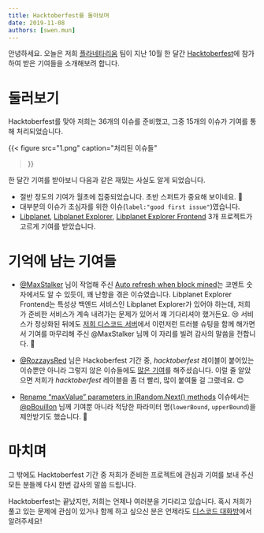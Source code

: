 ```yaml
---
title: Hacktoberfest를 돌아보며
date: 2019-11-08
authors: [swen.mun]
---
```


안녕하세요. 오늘은 저희 [플라네타리움] 팀이 지난 10월 한 달간 [Hacktoberfest]에 참가하여 받은 기여들을 소개해보려 합니다.


# 둘러보기

Hacktoberfest를 맞아 저희는 36개의 이슈를 준비했고, 그중 15개의 이슈가 기여를 통해 처리되었습니다.

{{<
figure
  src="1.png"
  caption="처리된 이슈들"
>}}

한 달간 기여를 받아보니 다음과 같은 재밌는 사실도 알게 되었습니다.

- 절반 정도의 기여가 월초에 집중되었습니다. 초반 스퍼트가 중요해 보이네요. 🏃
- 대부분의 이슈가 초심자를 위한 이슈(`label:"good first issue"`)였습니다.
- [Libplanet], [Libplanet Explorer], [Libplanet Explorer Frontend] 3개 프로젝트가 고르게 기여를 받았습니다.


# 기억에 남는 기여들

- [@MaxStalker] 님이 작업해 주신 [Auto refresh when block mined][planetarium/libplanet-explorer-frontend#37]는 코멘트 숫자에서도 알 수 있듯이, 꽤 난항을 겪은 이슈였습니다. Libplanet Explorer Frontend는 특성상 백엔드 서비스인 Libplanet Explorer가 있어야 하는데, 저희가 준비한 서비스가 계속 내려가는 문제가 있어서 꽤 기다리셔야 했거든요. 😢 서비스가 정상화된 뒤에도 [저희 디스코드 서버][2]에서 이런저런 트러블 슈팅을 함께 해가면서 기여를 마무리해 주신 @MaxStalker 님께 이 자리를 빌려 감사의 말씀을 전합니다. 🙇

- [@RozzaysRed] 님은 Hackoberfest 기간 중, *hacktoberfest* 레이블이 붙어있는 이슈뿐만 아니라 그렇지 않은 이슈들에도 [많은 기여][3]를 해주셨습니다. 이럴 줄 알았으면 저희가 *hacktoberfest* 레이블을 좀 더 빨리, 많이 붙여둘 걸 그랬네요. 😊

- [Rename “maxValue” parameters in IRandom.Next() methods][planetarium/libplanet#555] 이슈에서는 [@pBouillon] 님께 기여뿐 아니라 적당한 파라미터 명(`lowerBound`, `upperBound`)을 제안받기도 했습니다. 💬

# 마치며

그 밖에도 Hacktoberfest 기간 중 저희가 준비한 프로젝트에 관심과 기여를 보내 주신 모든 분들께 다시 한번 감사의 말씀 드립니다. 

Hacktoberfest는 끝났지만, 저희는 언제나 여러분을 기다리고 있습니다. 혹시 저희가 풀고 있는 문제에 관심이 있거나 함께 하고 싶으신 분은 언제라도 [디스코드 대화방][2]에서 알려주세요!


[플라네타리움]: https://planetariumhq.com
[Hacktoberfest]: https://hacktoberfest.digitalocean.com/
[Libplanet]: https://github.com/planetarium/libplanet/
[Libplanet Explorer]: https://github.com/planetarium/libplanet-explorer/
[Libplanet Explorer Frontend]: https://github.com/planetarium/libplanet-explorer-frontend/
[planetarium/libplanet-explorer-frontend#37]: https://github.com/planetarium/libplanet-explorer-frontend/issues/37
[planetarium/libplanet#555]: https://github.com/planetarium/libplanet/issues/555
[@MaxStalker]: https://github.com/MaxStalker
[@RozzaysRed]: https://github.com/RozzaysRed
[@pBouillon]: https://github.com/pBouillon
[1]: https://github.com/issues?page=2&q=archived%3Afalse+label%3Ahacktoberfest+org%3Aplanetarium+updated%3A%3C%3D2019-11-01&utf8=%E2%9C%93
[2]: https://discord.gg/planetarium
[3]: https://github.com/issues?q=assignee%3ARozzaysRed+is%3Aclosed
